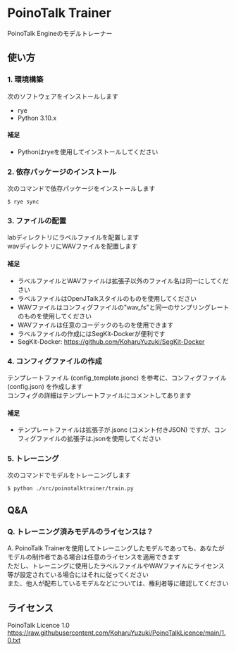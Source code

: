 # PoinoTalk Trainer
PoinoTalk Engineのモデルトレーナー

## 使い方

### 1. 環境構築
次のソフトウェアをインストールします  
- rye
- Python 3.10.x

#### 補足
- Pythonはryeを使用してインストールしてください

### 2. 依存パッケージのインストール
次のコマンドで依存パッケージをインストールします  
```
$ rye sync
```

### 3. ファイルの配置
labディレクトリにラベルファイルを配置します  
wavディレクトリにWAVファイルを配置します  

#### 補足
- ラベルファイルとWAVファイルは拡張子以外のファイル名は同一にしてください
- ラベルファイルはOpenJTalkスタイルのものを使用してください
- WAVファイルはコンフィグファイルの"wav_fs"と同一のサンプリングレートのものを使用してください
- WAVファイルは任意のコーデックのものを使用できます
- ラベルファイルの作成にはSegKit-Dockerが便利です
- SegKit-Docker: https://github.com/KoharuYuzuki/SegKit-Docker

### 4. コンフィグファイルの作成
テンプレートファイル (config_template.jsonc) を参考に、コンフィグファイル (config.json) を作成します  
コンフィグの詳細はテンプレートファイルにコメントしてあります  

#### 補足
- テンプレートファイルは拡張子が.jsonc (コメント付きJSON) ですが、コンフィグファイルの拡張子は.jsonを使用してください

### 5. トレーニング
次のコマンドでモデルをトレーニングします  
```
$ python ./src/poinotalktrainer/train.py
```

## Q&A

### Q. トレーニング済みモデルのライセンスは？
A. PoinoTalk Trainerを使用してトレーニングしたモデルであっても、あなたがモデルの制作者である場合は任意のライセンスを適用できます  
ただし、トレーニングに使用したラベルファイルやWAVファイルにライセンス等が設定されている場合にはそれに従ってください  
また、他人が配布しているモデルなどについては、権利者等に確認してください  

## ライセンス
PoinoTalk Licence 1.0  
https://raw.githubusercontent.com/KoharuYuzuki/PoinoTalkLicence/main/1.0.txt  
